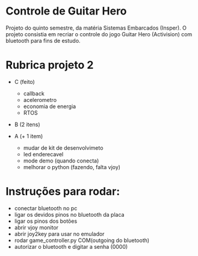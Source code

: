 ﻿# Controle de Guitar Hero
   Projeto do quinto semestre, da matéria Sistemas Embarcados (Insper).
   O projeto consistia em recriar o controle do jogo Guitar Hero (Activision) com bluetooth para fins de estudo.
 
# Rubrica projeto 2

- C (feito)
    - callback
    - acelerometro
    - economia de energia
    - RTOS
 
- B (2 itens)
- A (+ 1 item)
    - mudar de kit de desenvolvimeto
    - led enderecavel
    - mode demo (quando conecta)
    - melhorar o python (fazendo, falta vjoy)


# Instruções para rodar:
 - conectar bluetooth no pc
 - ligar os devidos pinos no bluetooth da placa
 - ligar os pinos dos botões
 - abrir vjoy monitor
 - abrir joy2key para usar no emulador
 - rodar game_controller.py COM(outgoing do bluetooth)
 - autorizar o bluetooth e digitar a senha (0000)
